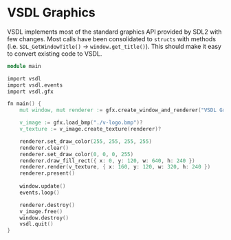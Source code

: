 # VSDL Graphics

VSDL implements most of the standard graphics API provided by SDL2 with few changes. Most calls have been consolidated to `structs` with methods (i.e. `SDL_GetWindowTitle()` -> `window.get_title()`). This should make it easy to convert existing code to VSDL.

```v
module main

import vsdl
import vsdl.events
import vsdl.gfx

fn main() {
	mut window, mut renderer := gfx.create_window_and_renderer("VSDL Graphics Demo", -1, -1, 640, 480, .shown)?

	v_image := gfx.load_bmp("./v-logo.bmp")?
	v_texture := v_image.create_texture(renderer)?

	renderer.set_draw_color(255, 255, 255, 255)
	renderer.clear()
	renderer.set_draw_color(0, 0, 0, 255)
	renderer.draw_fill_rect({ x: 0, y: 120, w: 640, h: 240 })
	renderer.render(v_texture, { x: 160, y: 120, w: 320, h: 240 })
	renderer.present()
	
	window.update()
	events.loop()

	renderer.destroy()
	v_image.free()
	window.destroy()
	vsdl.quit()
}
```